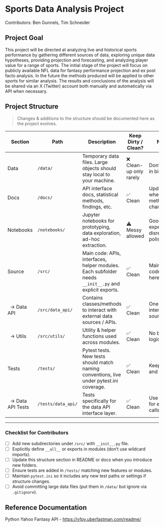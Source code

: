 # Sports Data Analysis Project

Contributors: Ben Gunnels, Tim Schneider

## Project Goal

This project will be directed at analyzing live and historical sports performance by gathering different sources of data, exploring unique data hypotheses, providing projection and forecasting, and analyzing player value for a range of sports. The initial stage of the project will focus on publicly available NFL data for fantasy performance projection and ex post facto analysis. In the future the methods produced will be applied to other sports for similar analysis. The results and conclusions of the analysis will be shared via an X (Twitter) account both manually and automatically via API when necessary. 

## Project Structure

> Changes & additions to the structure should be documented here as the project evolves.

| Section        | Path              | Description                                                                                                                                       | Keep Dirty / Clean? | Notes                                 |
|----------------|-------------------|---------------------------------------------------------------------------------------------------------------------------------------------------|----------------------|-----------------------------------------|
| Data           | `/data/`          | Temporary data files. Large objects should stay local to your machine.                                                                            | ❌ Clean-up only rarely | Don’t check in big blobs.              |
| Docs           | `/docs/`          | API interface docs, statistical methods, findings, etc.                                                                                          | ✅ Clean             | Update when methods change.            |
| Notebooks      | `/notebooks/`     | Jupyter notebooks for prototyping, data exploration, ad-hoc extraction.                                                                           | ⚠️ Messy allowed     | Good for experiments; disregard polish. |
| Source         | `/src/`           | Main code: APIs, interfaces, helper modules. Each subfolder needs `__init__.py` and explicit exports.                                           | ✅ Clean             | Maintain code quality here.            |
| &nbsp; → Data API | `/src/data_api/` | Contains classes/methods to interact with external data sources / APIs.                                                                          | ✅ Clean             | One interface per source.              |
| &nbsp; → Utils    | `/src/utils/`     | Utility & helper functions used across modules.                                                                                                 | ✅ Clean             | No business logic here.                |
| Tests          | `/tests/`         | Pytest tests. New tests should match naming conventions, live under pytest.ini coverage.                                                           | ✅ Clean             | Keep fast and reliable.                |
| &nbsp; → Data API Tests | `/tests/data_api/` | Tests specifically for the data API interface layer.                                                                                          | ✅ Clean             | Use mocks for external calls.           |

---

### Checklist for Contributors

- [ ] Add new subdirectories under `/src/` with `__init__.py` file.  
- [ ] Explicitly define `__all__` or exports in modules (don’t use wildcard imports).  
- [ ] Update this structure section in README or docs when you introduce new folders.  
- [ ] Ensure tests are added in `/tests/` matching new features or modules.  
- [ ] Maintain `pytest.ini` so it includes any new test paths or settings if structure changes.  
- [ ] Avoid committing large data files (put them in `/data/` but ignore via `.gitignore`).  

## Reference Documentation
Python Yahoo Fantasy API - https://yfpy.uberfastman.com/readme/